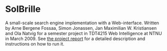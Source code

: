 # SolBrille

A small-scale search engine implementation with a Web-interface.
Written by Arne Bergene Fossaa, Simon Jonassen, Jan Maximilian W. Kristiansen and Ola Natvig for a semester project in TDT4215 Web Intelligence at NTNU in March 2009.
See [the project report](https://github.com/s-j/solbrille/raw/master/solbrille_project.pdf) for a detailed description and instructions on how to run it.
